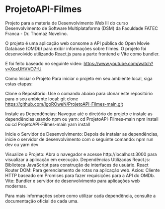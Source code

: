 # ProjetoAPI-Filmes
Projeto para a materia de Desenvolvimento Web III do curso Desenvolvimento de Software Multiplataforma (DSM) da Faculdade FATEC Franca - Dr. Thomaz Novelino.

O projeto é uma aplicação web consome a API pública do Open Movie Database (OMDb) para exibir informações sobre filmes. O projeto foi desenvolvido utilizando React.js para a parte frontend e Vite como bundler.

E foi feito baseado no seguinte video: https://www.youtube.com/watch?v=XqxUHVVO7-U

Como Iniciar o Projeto
Para iniciar o projeto em seu ambiente local, siga estas etapas:

Clone o Repositório: Use o comando abaixo para clonar este repositório para o seu ambiente local:
git clone https://github.com/IgoROweN/ProjetoAPI-Filmes-main.git

Instale as Dependências: Navegue até o diretório do projeto e instale as dependências usando npm ou yarn:
cd ProjetoAPI-Filmes-main
npm install
ou
cd ProjetoAPI-Filmes-main
yarn install

Inicie o Servidor de Desenvolvimento: Depois de instalar as dependências, inicie o servidor de desenvolvimento com o seguinte comando:
npm run dev
ou
yarn dev

Visualize o Projeto: Abra o navegador e acesse http://localhost:3000 para visualizar a aplicação em execução.
Dependências Utilizadas
React.js: Biblioteca JavaScript para construção de interfaces de usuário.
React Router DOM: Para gerenciamento de rotas na aplicação web.
Axios: Cliente HTTP baseado em Promises para fazer requisições para a API do OMDb.
Vite: Bundler e servidor de desenvolvimento para aplicações web modernas.

Para mais informações sobre como utilizar cada dependência, consulte a documentação oficial de cada uma.


